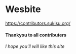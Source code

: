 # Wesbite
https://contributors.sukisu.org/
#### Thankyou to all contributers
###### I hope you'll will like this site
